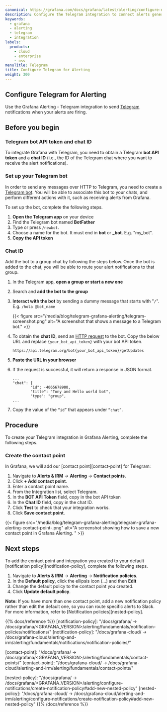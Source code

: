 ```yaml
---
canonical: https://grafana.com/docs/grafana/latest/alerting/configure-notifications/manage-contact-points/integrations/configure-telegram/
description: Configure the Telegram integration to connect alerts generated by Grafana Alerting
keywords:
  - grafana
  - alerting
  - telegram
  - integration
labels:
  products:
    - cloud
    - enterprise
    - oss
menuTitle: Telegram
title: Configure Telegram for Alerting
weight: 300
---
```


## Configure Telegram for Alerting

Use the Grafana Alerting - Telegram integration to send [Telegram](https://telegram.org/) notifications when your alerts are firing.

## Before you begin

### Telegram bot API token and chat ID

To integrate Grafana with Telegram, you need to obtain a Telegram **bot API token** and a **chat ID** (i.e., the ID of the Telegram chat where you want to receive the alert notifications).

### Set up your Telegram bot

In order to send any messages over HTTP to Telegram, you need to create a [Telegram bot](https://core.telegram.org/bots/api). You will be able to associate this bot to your chats, and perform different actions with it, such as receiving alerts from Grafana.

To set up the bot, complete the following steps.

1. **Open the Telegram app** on your device
2. Find the Telegram bot named **BotFather**
3. Type or press `/newbot`.
4. Choose a name for the bot. It must end in **bot** or **\_bot**. E.g. "my_bot".
5. **Copy the API token**

### Chat ID

Add the bot to a group chat by following the steps below. Once the bot is added to the chat, you will be able to route your alert notifications to that group.

1. In the Telegram app, **open a group or start a new one**
2. Search and **add the bot to the group**
3. **Interact with the bot** by sending a dummy message that starts with "`/`". E.g. `/hola @bot_name`

   {{< figure src="/media/blog/telegram-grafana-alerting/telegram-screenshot.png" alt="A screenshot that shows a message to a Telegram bot." >}}

4. To obtain the **chat ID**, send an [HTTP request](https://core.telegram.org/bots/api#getupdates) to the bot. Copy the below URL and replace `{your_bot_api_token}` with your bot API token.

   ```
   https://api.telegram.org/bot{your_bot_api_token}/getUpdates
   ```

5. **Paste the URL in your browser**
6. If the request is successful, it will return a response in JSON format.

   ```
   ...
   "chat": {
           "id": -4065678900,
           "title": "Tony and Hello world bot",
           "type": "group",
   ...
   ```

7. Copy the value of the `“id”` that appears under `“chat”`.

## Procedure

To create your Telegram integration in Grafana Alerting, complete the following steps.

### Create the contact point

In Grafana, we will add our [contact point][contact-point] for Telegram:

1. Navigate to **Alerts & IRM** -> **Alerting** -> **Contact points**.
1. Click **+ Add contact point**.
1. Enter a contact point name.
1. From the Integration list, select Telegram.
1. In the **BOT API Token** field, copy in the bot API token
1. In the **Chat ID** field, copy in the chat ID.
1. Click **Test** to check that your integration works.
1. Click **Save contact point**.

{{< figure src="/media/blog/telegram-grafana-alerting/telegram-grafana-alerting-contact-point-.png" alt="A screenshot showing how to save a new contact point in Grafana Alerting. " >}}

## Next steps

To add the contact point and integration you created to your default [notification policy][notification-policy], complete the following steps.

1. Navigate to **Alerts & IRM** -> **Alerting** -> **Notification policies**.
1. In the **Default policy**, click the ellipsis icon (…) and then **Edit**
1. Change the default policy to the contact point you created.
1. Click **Update default policy**.

**Note:**
If you have more than one contact point, add a new notification policy rather than edit the default one, so you can route specific alerts to Slack. For more information, refer to [Notification policies][nested-policy].

{{% docs/reference %}}
[notification-policy]: "/docs/grafana/ -> /docs/grafana/<GRAFANA_VERSION>/alerting/fundamentals/notification-policies/notifications/"
[notification-policy]: "/docs/grafana-cloud/ -> /docs/grafana-cloud/alerting-and-irm/alerting/fundamentals/notifications/notification-policies/"

[contact-point]: "/docs/grafana/ -> /docs/grafana/<GRAFANA_VERSION>/alerting/fundamentals/contact-points/"
[contact-point]: "/docs/grafana-cloud/ -> /docs/grafana-cloud/alerting-and-irm/alerting/fundamentals/contact-points/"

[nested-policy]: "/docs/grafana/ -> /docs/grafana/<GRAFANA_VERSION>/alerting/configure-notifications/create-notification-policy#add-new-nested-policy"
[nested-policy]: "/docs/grafana-cloud/ -> /docs/grafana-cloud/alerting-and-irm/alerting/configure-notifications/create-notification-policy#add-new-nested-policy"
{{% /docs/reference %}}
